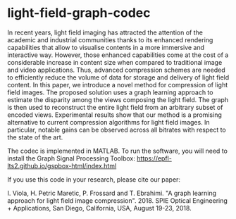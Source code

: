 # light-field-graph-codec

In recent years, light field imaging has attracted the attention of the academic and industrial communities thanks to its enhanced rendering capabilities that allow to visualise contents in a more immersive and interactive way. However, those enhanced capabilities come at the cost of a considerable increase in content size when compared to traditional image and video applications. Thus, advanced compression schemes are needed to efficiently reduce the volume of data for storage and delivery of light field content. In this paper, we introduce a novel method for compression of light field images. The proposed solution uses a graph learning approach to estimate the disparity among the views composing the light field. The graph is then used to reconstruct the entire light field from an arbitrary subset of encoded views. Experimental results show that our method is a promising alternative to current compression algorithms for light field images. In particular, notable gains can be observed across all bitrates with respect to the state of the art.  

The codec is implemented in MATLAB. To run the software, you will need to install the Graph Signal Processing Toolbox:
https://epfl-lts2.github.io/gspbox-html/index.html

If you use this code in your research, please cite our paper:

I. Viola, H. Petric Maretic, P. Frossard and T. Ebrahimi. "A graph learning approach for light field image compression". 2018. SPIE Optical Engineering + Applications, San Diego, California, USA, August 19-23, 2018. 
